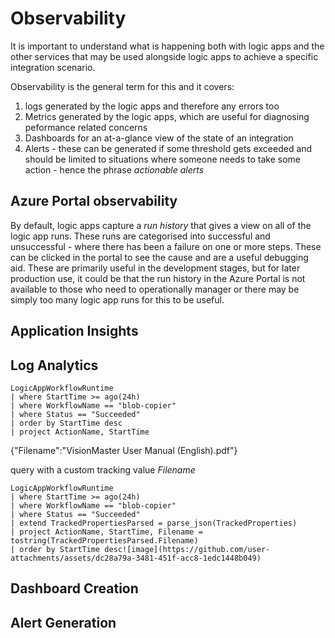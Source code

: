 # Observability
It is important to understand what is happening both with logic apps and the other services that may be used alongside logic apps to achieve a specific integration scenario.

Observability is the general term for this and it covers:
1. logs generated by the logic apps and therefore any errors too
2. Metrics generated by the logic apps, which are useful for diagnosing peformance related concerns
3. Dashboards for an at-a-glance view of the state of an integration
4. Alerts - these can be generated if some threshold gets exceeded and should be limited to situations where someone needs to take some action - hence the phrase *actionable alerts*

## Azure Portal observability
By default, logic apps capture a *run history* that gives a view on all of the logic app runs. These runs are categorised into successful and unsuccessful - where there has been a failure on one or more steps. These can be clicked in the portal to see the cause and are a useful debugging aid. These are primarily useful in the development stages, but for later production use, it could be that the run history in the Azure Portal is not available to those who need to operationally manager or there may be simply too many logic app runs for this to be useful.


## Application Insights

## Log Analytics
```
LogicAppWorkflowRuntime
| where StartTime >= ago(24h)
| where WorkflowName == "blob-copier"
| where Status == "Succeeded"  
| order by StartTime desc
| project ActionName, StartTime
```
{"Filename":"VisionMaster User Manual (English).pdf"}

query with a custom tracking value *Filename*
```
LogicAppWorkflowRuntime
| where StartTime >= ago(24h)
| where WorkflowName == "blob-copier"
| where Status == "Succeeded"
| extend TrackedPropertiesParsed = parse_json(TrackedProperties)
| project ActionName, StartTime, Filename = tostring(TrackedPropertiesParsed.Filename)
| order by StartTime desc![image](https://github.com/user-attachments/assets/dc28a79a-3481-451f-acc8-1edc1448b049)
```

## Dashboard Creation

## Alert Generation
